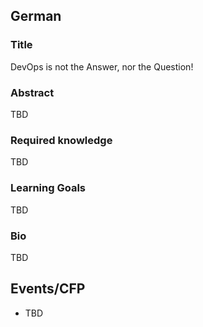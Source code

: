 ## German

### Title

DevOps is not the Answer, nor the Question!


### Abstract

TBD

### Required knowledge

TBD

### Learning Goals

TBD

### Bio

TBD


## Events/CFP

* TBD
